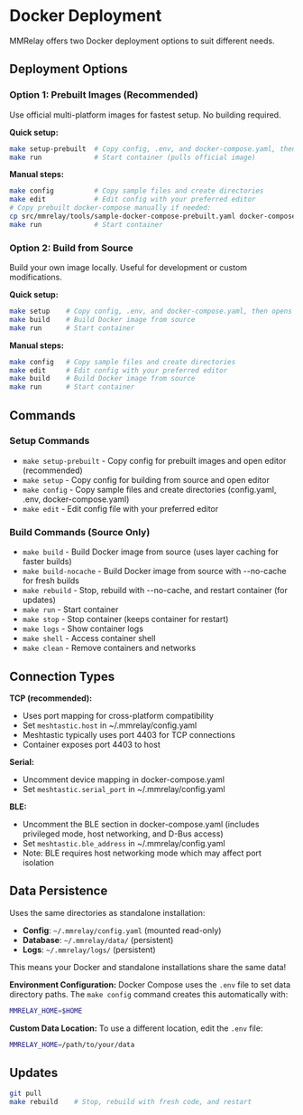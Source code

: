 # Docker Deployment

MMRelay offers two Docker deployment options to suit different needs.

## Deployment Options

### Option 1: Prebuilt Images (Recommended)

Use official multi-platform images for fastest setup. No building required.

**Quick setup:**
```bash
make setup-prebuilt  # Copy config, .env, and docker-compose.yaml, then opens editor
make run             # Start container (pulls official image)
```

**Manual steps:**
```bash
make config          # Copy sample files and create directories
make edit            # Edit config with your preferred editor
# Copy prebuilt docker-compose manually if needed:
cp src/mmrelay/tools/sample-docker-compose-prebuilt.yaml docker-compose.yaml
make run             # Start container
```

### Option 2: Build from Source

Build your own image locally. Useful for development or custom modifications.

**Quick setup:**
```bash
make setup    # Copy config, .env, and docker-compose.yaml, then opens editor
make build    # Build Docker image from source
make run      # Start container
```

**Manual steps:**
```bash
make config   # Copy sample files and create directories
make edit     # Edit config with your preferred editor
make build    # Build Docker image from source
make run      # Start container
```

## Commands

### Setup Commands
- `make setup-prebuilt` - Copy config for prebuilt images and open editor (recommended)
- `make setup` - Copy config for building from source and open editor
- `make config` - Copy sample files and create directories (config.yaml, .env, docker-compose.yaml)
- `make edit` - Edit config file with your preferred editor

### Build Commands (Source Only)
- `make build` - Build Docker image from source (uses layer caching for faster builds)
- `make build-nocache` - Build Docker image from source with --no-cache for fresh builds
- `make rebuild` - Stop, rebuild with --no-cache, and restart container (for updates)
- `make run` - Start container
- `make stop` - Stop container (keeps container for restart)
- `make logs` - Show container logs
- `make shell` - Access container shell
- `make clean` - Remove containers and networks

## Connection Types

**TCP (recommended):**

- Uses port mapping for cross-platform compatibility
- Set `meshtastic.host` in ~/.mmrelay/config.yaml
- Meshtastic typically uses port 4403 for TCP connections
- Container exposes port 4403 to host

**Serial:**

- Uncomment device mapping in docker-compose.yaml
- Set `meshtastic.serial_port` in ~/.mmrelay/config.yaml

**BLE:**

- Uncomment the BLE section in docker-compose.yaml (includes privileged mode, host networking, and D-Bus access)
- Set `meshtastic.ble_address` in ~/.mmrelay/config.yaml
- Note: BLE requires host networking mode which may affect port isolation

## Data Persistence

Uses the same directories as standalone installation:

- **Config**: `~/.mmrelay/config.yaml` (mounted read-only)
- **Database**: `~/.mmrelay/data/` (persistent)
- **Logs**: `~/.mmrelay/logs/` (persistent)

This means your Docker and standalone installations share the same data!

**Environment Configuration:**
Docker Compose uses the `.env` file to set data directory paths. The `make config` command creates this automatically with:

```bash
MMRELAY_HOME=$HOME
```

**Custom Data Location:**
To use a different location, edit the `.env` file:

```bash
MMRELAY_HOME=/path/to/your/data
```

## Updates

```bash
git pull
make rebuild    # Stop, rebuild with fresh code, and restart
```
